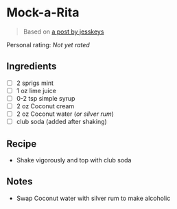 # Mock-a-Rita

> Based on [a post by jesskeys](https://www.instagram.com/jesskeys_/)

<!-- {cts} rating=0; (User can specify rating on scale of 1-5) -->

Personal rating: *Not yet rated*

<!-- {cte} -->

<!-- {cts} name_image=None; (User can specify image name) -->

<!-- TODO: Capture image -->

<!-- {cte} -->

## Ingredients

- [ ] 2 sprigs mint
- [ ] 1 oz lime juice
- [ ] 0-2 tsp simple syrup
- [ ] 2 oz Coconut cream
- [ ] 2 oz Coconut water (*or silver rum*)
- [ ] club soda (added after shaking)

## Recipe

- Shake vigorously and top with club soda

## Notes

- Swap Coconut water with silver rum to make alcoholic
